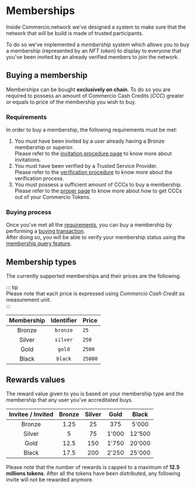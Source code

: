 # Memberships 
Inside Commercio.network we've designed a system to make sure that the network that will be build is made
of trusted participants.

To do so we've implemented a *membership* system which allows you to buy a membership (represented by an *NFT token*) 
to display to everyone that you've been invited by an already verified members to join the network. 

## Buying a membership
Memberships can be bought **exclusively on chain**. 
To do so you are required to possess an amount of Commercio Cash Credits (*CCC*) greater or 
equals to price of the membership you wish to buy.  

### Requirements
In order to buy a membership, the following requirements must be met: 

1. You must have been invited by a user already having a Bronze membership or superior.  
   Please refer to the [invitation procedure page](../memberships/invitation-process.md) 
   to know more about invitations. 
2. You must have been verified by a Trusted Service Provider.  
   Please refer to the [verification procedure](../memberships/verification-process.md)
   to know more about the verification process.
3. You must possess a sufficient amount of CCCs to buy a membership.  
   Please refer to the [proper page](../mint/README.md) to know more about how to get CCCs out of your Commercio Tokens.
   
### Buying process
Once you've met all the [requirements](#requirements), you can buy a membership by 
performing a [buying transaction](./tx/buy-membership.md).  
After doing so, you will be able to verify your membership status 
using the [membership query feature](./query/current-membership.md).  

## Membership types
The currently supported memberships and their prices are the following.

::: tip  
Please note that each price is expressed using *Commercio Cash Credit* as measurement unit.  
::: 

| Membership | Identifier | Price | 
| :-------: | :---: | :---- |
| Bronze | `bronze` | `25` | 
| Silver | `silver` | `250` | 
| Gold | `gold` | `2500` | 
| Black | `black` | `25000` |

## Rewards values
The reward value given to you is based on your membership type and the membership 
that any user you've accreditated buys. 

| Invitee / Invited | Bronze | Silver | Gold | Black |
| :--------------: | :----: | :----: | :---: | :---: |
| Bronze | 1.25 | 25 | 375 | 5'000 | 
| Silver | 5 | 75 | 1'000 | 12'500 |
| Gold | 12.5 | 150 | 1'750 | 20'000 |
| Black | 17.5 | 200 | 2'250 | 25'000 |  

Please note that the number of rewards is capped to a maximum of **12.5 millions tokens**.
After all the tokens have been distributed, any following invite will not be rewarded anymore.